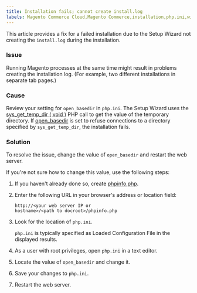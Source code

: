 ```yaml
---
title: Installation fails; cannot create install.log
labels: Magento Commerce Cloud,Magento Commerce,installation,php.ini,wizard,install.log,setup,open_basedir,phpinfo.php,how to
---
```


This article provides a fix for a failed installation due to the Setup Wizard not creating the `` install.log `` during the installation.

<h3 id="details">Issue</h3>

Running Magento processes at the same time might result in problems creating the installation log. (For example, two different installations in separate tab pages.)

### Cause

Review your setting for `` open_basedir `` in `` php.ini ``. The Setup Wizard uses the [sys\_get\_temp\_dir ( void )](http://php.net/manual/en/function.sys-get-temp-dir.php) PHP call to get the value of the temporary directory. If [open\_basedir](http://php.net/manual/en/ini.core.php#ini.open-basedir) is set to refuse connections to a directory specified by `` sys_get_temp_dir ``, the installation fails.

<h3 id="solution">Solution</h3>

To resolve the issue, change the value of `` open_basedir `` and restart the web server.

If you're not sure how to change this value, use the following steps:

1. If you haven't already done so, create [phpinfo.php](https://devdocs.magento.com/guides/v2.3/install-gde/prereq/optional.html#install-optional-phpinfo).
1. Enter the following URL in your browser's address or location field:
    
    
    
    <code class="http">http://&lt;your web server IP or hostname>/&lt;path to docroot>/phpinfo.php</code>
    
    
1. Look for the location of `` php.ini ``.
    
    
    
    `` php.ini `` is typically specified as Loaded Configuration File in the displayed results.
    
    
1. As a user with root privileges, open `` php.ini `` in a text editor.
    
    
1. Locate the value of `` open_basedir `` and change it.
1. Save your changes to `` php.ini ``.
1. Restart the web server.